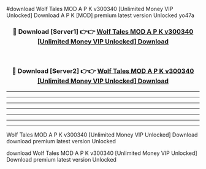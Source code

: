 #download Wolf Tales MOD A P K v300340 [Unlimited Money VIP Unlocked] Download A P K [MOD] premium latest version Unlocked yo47a 



<div align="center">
<h3>🔴 Download [Server1] 👉👉 <a href="https://apkdownload-94cd0.web.app/">Wolf Tales MOD A P K v300340 [Unlimited Money VIP Unlocked] Download</a></h3><br>

<h3>🔴 Download [Server2] 👉👉 <a href="https://apkdownload-94cd0.web.app/">Wolf Tales MOD A P K v300340 [Unlimited Money VIP Unlocked] Download</a></h3>
</div>





----------------------------------------------------------

----------------------------------------------------------

----------------------------------------------------------

----------------------------------------------------------

----------------------------------------------------------

----------------------------------------------------------

----------------------------------------------------------

Wolf Tales MOD A P K v300340 [Unlimited Money VIP Unlocked] Download download premium latest version Unlocked

download Wolf Tales MOD A P K v300340 [Unlimited Money VIP Unlocked] Download premium latest version Unlocked
